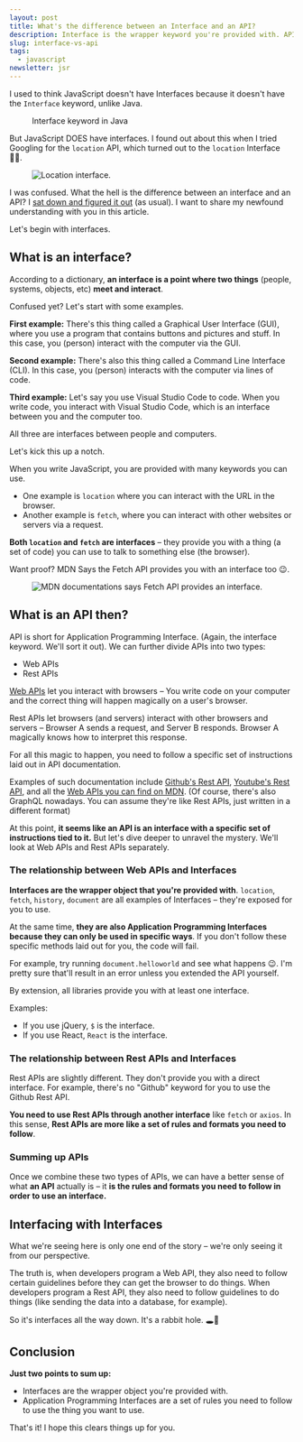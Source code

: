 ```yaml
---
layout: post
title: What's the difference between an Interface and an API?
description: Interface is the wrapper keyword you're provided with. API is the set of rules you need to follow.
slug: interface-vs-api
tags:
  - javascript
newsletter: jsr
---
```


I used to think JavaScript doesn't have Interfaces because it doesn't have the `Interface` keyword, unlike Java.

<figure role="figure">
  <img src="/images/2020/interface-vs-api/java-interface.png" alt="">
  <figcaption>Interface keyword in Java</figcaption>
</figure>

But JavaScript DOES have interfaces. I found out about this when I tried Googling for the `location` API, which turned out to the `location` Interface 🤦‍♂️.

<figure role="figure">
  <img src="/images/2020/interface-vs-api/location.png" alt="Location interface.">
</figure>

I was confused. What the hell is the difference between an interface and an API? I [sat down and figured it out](/blog/figure-it-out/) (as usual). I want to share my newfound understanding with you in this article.

Let's begin with interfaces.

<!-- more -->

## What is an interface?

According to a dictionary, **an interface is a point where two things** (people, systems, objects, etc) **meet and interact**.

Confused yet? Let's start with some examples.

**First example:** There's this thing called a Graphical User Interface (GUI), where you use a program that contains buttons and pictures and stuff. In this case, you (person) interact with the computer via the GUI.

**Second example:** There's also this thing called a Command Line Interface (CLI). In this case, you (person) interacts with the computer via lines of code.

**Third example:** Let's say you use Visual Studio Code to code. When you write code, you interact with Visual Studio Code, which is an interface between you and the computer too.

All three are interfaces between people and computers.

Let's kick this up a notch.

When you write JavaScript, you are provided with many keywords you can use.

- One example is `location` where you can interact with the URL in the browser.
- Another example is `fetch`, where you can interact with other websites or servers via a request.

**Both `location` and `fetch` are interfaces** – they provide you with a thing (a set of code) you can use to talk to something else (the browser).

Want proof? MDN Says the Fetch API provides you with an interface too 😉.

<figure role="figure">
  <img src="/images/2020/interface-vs-api/fetch.png" alt="MDN documentations says Fetch API provides an interface.">
</figure>

## What is an API then?

API is short for Application Programming Interface. (Again, the interface keyword. We'll sort it out). We can further divide APIs into two types:

- Web APIs
- Rest APIs

[Web APIs](https://developer.mozilla.org/en-US/docs/Web/API) let you interact with browsers – You write code on your computer and the correct thing will happen magically on a user's browser.

Rest APIs let browsers (and servers) interact with other browsers and servers – Browser A sends a request, and Server B responds. Browser A magically knows how to interpret this response.

For all this magic to happen, you need to follow a specific set of instructions laid out in API documentation.

Examples of such documentation include [Github's Rest API](https://developer.github.com/v3/), [Youtube's Rest API](https://developers.google.com/youtube/v3), and all the [Web APIs you can find on MDN](https://developer.mozilla.org/en-US/docs/Web/API). (Of course, there's also GraphQL nowadays. You can assume they're like Rest APIs, just written in a different format)

At this point, **it seems like an API is an interface with a specific set of instructions tied to it.** But let's dive deeper to unravel the mystery. We'll look at Web APIs and Rest APIs separately.

### The relationship between Web APIs and Interfaces

**Interfaces are the wrapper object that you're provided with**. `location`, `fetch`, `history`, `document` are all examples of Interfaces – they're exposed for you to use.

At the same time, **they are also Application Programming Interfaces because they can only be used in specific ways**. If you don't follow these specific methods laid out for you, the code will fail.

For example, try running `document.helloworld` and see what happens 😉. I'm pretty sure that'll result in an error unless you extended the API yourself.

By extension, all libraries provide you with at least one interface.

Examples:

- If you use jQuery, `$` is the interface.
- If you use React, `React` is the interface.

### The relationship between Rest APIs and Interfaces

Rest APIs are slightly different. They don't provide you with a direct interface. For example, there's no "Github" keyword for you to use the Github Rest API.

**You need to use Rest APIs through another interface** like `fetch` or `axios`. In this sense, **Rest APIs are more like a set of rules and formats you need to follow**.

### Summing up APIs

Once we combine these two types of APIs, we can have a better sense of what **an API** actually is – it **is the rules and formats you need to follow in order to use an interface.**

## Interfacing with Interfaces

What we're seeing here is only one end of the story – we're only seeing it from our perspective.

The truth is, when developers program a Web API, they also need to follow certain guidelines before they can get the browser to do things. When developers program a Rest API, they also need to follow guidelines to do things (like sending the data into a database, for example).

So it's interfaces all the way down. It's a rabbit hole. 🕳️🐇

## Conclusion

**Just two points to sum up:**

- Interfaces are the wrapper object you're provided with.
- Application Programming Interfaces are a set of rules you need to follow to use the thing you want to use.

That's it! I hope this clears things up for you.

